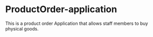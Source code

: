 # ProductOrder-application
This is a product order Application that allows staff members  to buy physical goods.
